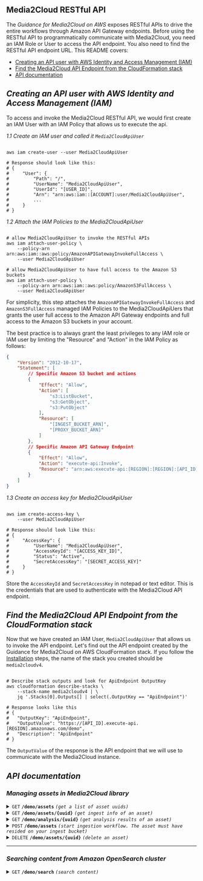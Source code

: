 ## Media2Cloud RESTful API

The _Guidance for Media2Cloud on AWS_ exposes RESTful APIs to drive the entire workflows through Amazon API Gateway endpoints. Before using the RESTful API to programmatically communicate with Media2Cloud, you need an IAM Role or User to access the API endpoint. You also need to find the RESTful API endpoint URL. This README covers:
- [Creating an API user with AWS Identity and Access Management (IAM)](#creating-an-api-user-with-aws-identity-and-access-management-iam)
- [Find the Media2Cloud API Endpoint from the CloudFormation stack](#find-the-media2cloud-api-endpoint-from-the-cloudformation-stack)
- [API documentation](#api-documentation)

## _Creating an API user with AWS Identity and Access Management (IAM)_

To access and invoke the Media2Cloud RESTful API, we would first create an IAM User with an IAM Policy that allows us to execute the api.


_1.1 Create an IAM user and called it `Media2CloudApiUser`_


```shell

aws iam create-user --user Media2CloudApiUser

# Response should look like this:
# {
#     "User": {
#         "Path": "/",
#         "UserName": "Media2CloudApiUser",
#         "UserId": "[USER_ID]",
#         "Arn": "arn:aws:iam::[ACCOUNT]:user/Media2CloudApiUser",
#         ...
#     }
# }

```

_1.2 Attach the IAM Policies to the Media2CloudApiUser_

```shell

# allow Media2CloudApiUser to invoke the RESTful APIs
aws iam attach-user-policy \
    --policy-arn arn:aws:iam::aws:policy/AmazonAPIGatewayInvokeFullAccess \
    --user Media2CloudApiUser

# allow Media2CloudApiUser to have full access to the Amazon S3 buckets
aws iam attach-user-policy \
    --policy-arn arn:aws:iam::aws:policy/AmazonS3FullAccess \
    --user Media2CloudApiUser

```

For simplicity, this step attaches the `AmazonAPIGatewayInvokeFullAccess` and `AmazonS3FullAccess` managed IAM Policies to the Media2CloudApiUers that grants the user full access to the Amazon API Gateway endpoints and full access to the Amazon S3 buckets in your account.

The best practice is to always grant the least privileges to any IAM role or IAM user by limiting the "Resource" and "Action" in the IAM Policy as follows:

```json
{
    "Version": "2012-10-17",
    "Statement": [
        // Specific Amazon S3 bucket and actions
        {
            "Effect": "Allow",
            "Action": [
                "s3:ListBucket",
                "s3:GetObject",
                "s3:PutObject"
            ],
            "Resource": [
                "[INGEST_BUCKET_ARN]",
                "[PROXY_BUCKET_ARN]"
            ]
        },
        // Specific Amazon API Gateway Endpoint
        {
            "Effect": "Allow",
            "Action": "execute-api:Invoke",
            "Resource": "arn:aws:execute-api:[REGION]:[REGION]:[API_ID]/demo/*/*"
        }
    ]
}

```

_1.3 Create an access key for Media2CloudApiUser_

```shell

aws iam create-access-key \
    --user Media2CloudApiUser

# Response should look like this:
# {
#     "AccessKey": {
#         "UserName": "Media2CloudApiUser",
#         "AccessKeyId": "[ACCESS_KEY_ID]",
#         "Status": "Active",
#         "SecretAccessKey": "[SECRET_ACCESS_KEY]"
#     }
# }

```

Store the `AccessKeyId` and `SecretAccessKey` in notepad or text editor. This is the credentials that are used to authenticate with the Media2Cloud API endpoint.


## _Find the Media2Cloud API Endpoint from the CloudFormation stack_

Now that we have created an IAM User, `Media2CloudApiUser` that allows us to invoke the API endpoint. Let's find out the API endpoint created by the Guidance for Media2Cloud on AWS CloudFormation stack. If you follow the [Installation](../../README.md#installation) steps, the name of the stack you created should be `media2cloudv4`.

```shell

# Describe stack outputs and look for ApiEndpoint OutputKey
aws cloudformation describe-stacks \
    --stack-name media2cloudv4 | \
    jq '.Stacks[0].Outputs[] | select(.OutputKey == "ApiEndpoint")'

# Response looks like this
# {
#   "OutputKey": "ApiEndpoint",
#   "OutputValue": "https://[API_ID].execute-api.[REGION].amazonaws.com/demo",
#   "Description": "ApiEndpoint"
# }

```

The `OutputValue` of the response is the API endpoint that we will use to communicate with the Media2Cloud instance.

## _API documentation_

### _Managing assets in Media2Cloud library_

<details>
  <summary>
    <code>GET</code> <code><b>/demo/assets</b></code> <code><i>(get a list of asset uuids)</i></code>
  </summary>

##### _Parameters_

> |Name|Value|Description|
> |--|--|--|
> |pageSize|`20`|(optional) Pagination setting - specify the page size. Default is `20`|
> |type|`image\|video\|audio\|document`|(optional) Query assets by asset type|
> |overallStatus|`COMPLETED\|PROCESSING\|ERROR`|(optional) Query assets by overall status|

##### _Request headers_

> |Header|Value|
> |--|--|
> |`Content-Type`|`application/json`|

##### _Request body_

> None

##### _Response code_

> `200`

##### _Response headers_

> |Header|Value|
> |--|--|
> |`Content-Type`|`application/json`|

##### _Response body_

> ```json
> {
>   "Items": [
>     {
>       "uuid": "[UUID]",
>       "schemaVersion": 1,
>       "type": "image",
>       "timestamp": 1712450008235
>     }
>   ],
>   "NextToken": "[TOKEN]"
> }
> ```

##### _Example cURL_

> ```shell
> curl https://[API_ID].execute-api.us-east.amazonaws.com/demo/assets \
>   --aws-sigv4 "aws:amz:us-east-1:execute-api" \
>   --user "[AccessKeyId]:[SecretAccessKey]" \
>   --get
> ```

##### _Example cURL with optional paramters_

_Get the next 100 records of video assets that are still being processed_

> ```shell
> curl https://[API_ID].execute-api.us-east.amazonaws.com/demo/assets \
>   --aws-sigv4 "aws:amz:us-east-1:execute-api" \
>   --user "[AccessKeyId]:[SecretAccessKey]" \
>   --get \
>   --data-urlencode "pageSize=100" \
>   --data-urlencode "overallStatus=PROCESSING" \
>   --data-urlencode "type=video" \
>   --data-urlencode "token=[NEXT_TOKEN]"
> ```

</details>

<details>
  <summary>
    <code>GET</code> <code><b>/demo/assets/{uuid}</b></code> <code><i>(get ingest info of an asset)</i></code>
  </summary>

##### _Parameters_

> |Name|Value|Description|
> |--|--|--|
> |uuid|`[UUID]`|(mandatory) uuid of the media asset|

##### _Request headers_

> |Header|Value|
> |--|--|
> |`Content-Type`|`application/json`|

##### _Request body_

> None

##### _Response code_

> `200`

##### _Response headers_

> |Header|Value|
> |--|--|
> |`Content-Type`|`application/json`|

##### _Response body_

> ```json
> {
>   "overallStatus": "COMPLETED",
>   "schemaVersion": 1,
>   "lastModified": 1712449994000,
>   "aiOptions": {...},
>   "timestamp": 1712450008235,
>   "status": "ANALYSIS_COMPLETED",
>   "basename": "[FILENAME]",
>   "analysis": ["image"],
>   "bucket": "[INGEST_BUCKET]",
>   "storageClass": "STANDARD",
>   "executionArn": "[ANALYSIS_MAIN_EXECUTION_ARN]",
>   "fileSize": 840324,
>   "imageinfo": "[JSON_IMAGEINF)]",
>   "mediainfo": "[JSON_MEDIAINFO]",
>   "docinfo": "[JSON_DOCINFO]",
>   "mime": "image/png",
>   "uuid": "[UUID]",
>   "destination": {
>     "bucket": "[PROXY_BUCKET]",
>     "prefix": "[PREFIX]"
>   },
>   "key": "[OBJECT_KEY]",
>   "proxies": [
>     {
>       "storageClass": "STANDARD",
>       "fileSize": 1211335,
>       "mime": "image/jpeg",
>       "outputType": "proxy",
>       "lastModified": 1712450017000,
>       "type": "image",
>       "key": "[PROXY_KEY]"
>     }
>   ],
>   "type": "image",
>   "md5": "[MD5]"
> }
> ```

##### _Example cURL_

> ```shell
> curl https://[API_ID].execute-api.us-east.amazonaws.com/demo/assets/{uuid} \
>   --aws-sigv4 "aws:amz:us-east-1:execute-api" \
>   --user "[AccessKeyId]:[SecretAccessKey]" \
>   --get
> ```

</details>

<details>
  <summary>
    <code>GET</code> <code><b>/demo/analysis/{uuid}</b></code> <code><i>(get analysis results of an asset)</i></code>
  </summary>

##### _Parameters_

> |Name|Value|Description|
> |--|--|--|
> |uuid|`[uuid]`|(mandatory) uuid of the asset|

##### _Request headers_

> |Header|Value|
> |--|--|
> |`Content-Type`|`application/json`|

##### _Request body_

> None

##### _Response code_

> `200`

##### _Response headers_

> |Header|Value|
> |--|--|
> |`Content-Type`|`application/json`|

##### _Response body_

> ```json
> [
>   {
>     "startTime": 1710950164758,
>     "executionArn": "[ANALYSIS_VIDEO_EXECUTION_ARN]",
>     "endTime": 1710950532430,
>     "status": "COMPLETED",
>     "uuid": "[UUID]",
>     "rekognition": {
>       "celeb": {
>         "output": "[JSON_OUTPUT]",
>         "metadata": "[JSON_METADATA]",
>         "timeseries": "[JSON_TIMESERIES]",
>         "vtt": "[JSON_WEBVTT]",
>         "apiCount": 188,
>         "startTime": 1710950319289,
>         "endTime": 1710950422515,
>         "numOutputs": 0
>       },
>       ...
>     },
>     "type": "video"
>   },
>   {
>     "startTime": 1710950164737,
>     "executionArn": "[ANALYSIS_AUDIO_EXECUTION_ARN]",
>     "endTime": 1710950256237,
>     "status": "COMPLETED",
>     "uuid": "[UUID]",
>     "transcribe": {
>       "output": "[JSON_TRANSCRIPT]",
>       "jobId": "[JOBID]",
>       "vtt": "[VTT]",
>       "startTime": 1710950165478,
>       "endTime": 1710950250186,
>       "languageCode": "en-GB",
>       "conversations": "[JSON_CONVERSATION]"
>     },
>     "comprehend": {
>       "keyphrase": {
>         "output": "[JSON_OUTPUT]",
>         "startTime": 1710950252093,
>         "metadata": "[JSON_METADATA]",
>         "endTime": 1710950255650
>       },
>       ...
>     },
>     "type": "audio"
>   }
> ]
> ```

##### _Example cURL_

> ```shell
> curl https://[API_ID].execute-api.us-east.amazonaws.com/demo/analysis/{uuid} \
>   --aws-sigv4 "aws:amz:us-east-1:execute-api" \
>   --user "[AccessKeyId]:[SecretAccessKey]" \
>   --get
> ```

</details>

<details>
  <summary>
    <code>POST</code> <code><b>/demo/assets</b></code> <code><i>(start ingestion workflow. The asset must have resided on your ingest bucket)</i></code>
  </summary>

##### _Parameters_

> None

##### _Request headers_

> |Header|Value|
> |--|--|
> |`Content-Type`|`application/json`|

##### _Request body_

> ```json
> {
>   "input" : {
>     "uuid": "[UUID]",
>     "bucket": "[INGEST_BUCKET]",
>     "key": "[OBJECT_KEY]",
>      ...
>   }
> }
> ```

> |Key|Value|Description|
> |--|--|--|
> |input.bucket|`[INGEST_BUCKET]`|(mandatory) specify which bucket the asset resides|
> |input.key|`[OBJECT_KEY]`|(mandatory) specify the asset object key|
> |input.uuid|`[UUID]`|(optional) user defined uuid. Must be UUIDv4 format. If not specified, Media2Cloud auto-generates it|

For the full list of input options, check out [Main State Machine, Execution input](../main/README.md#execution-input)

##### _Response code_

> `200`

##### _Response headers_

> |Header|Value|
> |--|--|
> |`Content-Type`|`application/json`|

##### _Response body_

> ```json
> {
>   "executionArn": "[MAIN_EXECUTION_ARN]",
>   "startDate": "2024-04-10T22:37:58.905Z",
>   "uuid": "[UUID]",
>   "status": "STARTED"
> }
> ```

##### _Example cURL_

> ```shell
> curl -X POST \
> https://[API_ID].execute-api.us-east.amazonaws.com/demo/assets \
>   --aws-sigv4 "aws:amz:us-east-1:execute-api" \
>   --user "[AccessKeyId]:[SecretAccessKey]" \
>   -d "{\
>        \"input\": {\
>            \"bucket\": \"[INGEST_BUCKET]\",
>            \"key\": \"tutorial/demo.png\"
>        }\
>    }"
> ```

</details>

<details>
  <summary>
    <code>DELETE</code> <code><b>/demo/assets/{uuid}</b></code> <code><i>(delete an asset)</i></code>
  </summary>

##### _Parameters_

> |Name|Value|Description|
> |--|--|--|
> |uuid|`[UUID]`|(optional) uuid of the asset to delete|

##### _Request headers_

> |Header|Value|
> |--|--|
> |`Content-Type`|`application/json`|

##### _Request body_

> None

##### _Response code_

> `200`

##### _Response headers_

> |Header|Value|
> |--|--|
> |`Content-Type`|`application/json`|

##### _Response body_

> ```json
> {
>   "uuid": "[UUID]",
>   "status": "REMOVED"
> }
> ```

##### _Example cURL_

> ```shell
> curl -X DELETE \
> https://[API_ID].execute-api.us-east.amazonaws.com/demo/assets/{uuid} \
>   --aws-sigv4 "aws:amz:us-east-1:execute-api" \
>   --user "[AccessKeyId]:[SecretAccessKey]"
> ```

</details>

___

### _Searching content from Amazon OpenSearch cluster_

<details>
  <summary>
    <code>GET</code> <code><b>/demo/search</b></code> <code><i>(search content)</i></code>
  </summary>

##### _Parameters_

> |Name|Value|Description|
> |--|--|--|
> |query|`Andy Jassy`|(mandatory) search term (keyword) of the search request|
> |pageSize|`20`|(optional) pagination of the results. Default is `30`|
> |token|`10`|(optional) last token of the search results|
> |\[media_type\]|`true\|false`|(optional) limit the search to specific media type. Media type can be `video`, `audio`, `image`, `document`. Default is set to `true` for each media type. To skip document search, specify `document=false` for an example|

##### _Request headers_

> |Header|Value|
> |--|--|
> |`Content-Type`|`application/json`|

##### _Request body_

> None

##### _Response code_

> `200`

##### _Response headers_

> |Header|Value|
> |--|--|
> |`Content-Type`|`application/json`|

##### _Response body_

> ```json
> {
>   "term": "\"Andy Jassy\"",
>   "totalHits": 3,
>   "nextToken": 1,
>   "elapsed": 49,
>   "hits": [
>     {
>       "id": "[UUID]",
>       "score": 7.0853496,
>       "type": "video",
>       "fields": {
>         "text": {
>           "highlights": [
>             "Executive Producer <em>Andy</em> <em>Jassy</em>"
>           ],
>           "hits": [
>             {
>               "name": "Executive Producer Andy Jassy",
>               "timecodes": [
>                 {
>                   "end": 834901,
>                   "begin": 834001
>                 },
>                 ...
>               ]
>             }
>           ]
>         }
>       }
>     }
>   ]
> }
> ```

##### _Example cURL_

It is important to note that V4 requires convert the search query into `base64` string.

> ```shell
> curl \
> https://[API_ID].execute-api.us-east.amazonaws.com/demo/search \
>   --aws-sigv4 "aws:amz:us-east-1:execute-api" \
>   --user "[AccessKeyId]:[SecretAccessKey]" \
>   --get \
>   --data-urlencode "pageSize=1" \
>   --data-urlencode "$(echo \"Andy Jassy\" | base64)"
> ```

_(Tip: quoting the query, \"Andy Jassy\" perform an exact match search.)_

##### _Example cURL (complex search)_

V4 supports `AND`, `OR`, `NOT` operators. Here is an example of searching contents that contains `Andy` but not `Jassy`.

> ```shell
> curl \
> https://[API_ID].execute-api.us-east.amazonaws.com/demo/search \
>   --aws-sigv4 "aws:amz:us-east-1:execute-api" \
>   --user "[AccessKeyId]:[SecretAccessKey]" \
>   --get \
>   --data-urlencode "pageSize=1" \
>   --data-urlencode "$(echo Andy NOT Jassy | base64)"
> ```

</details>
